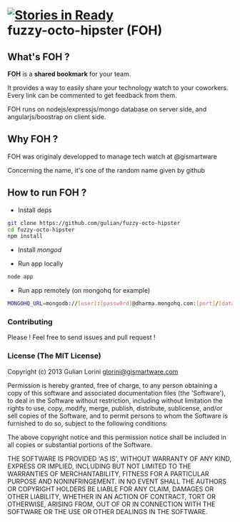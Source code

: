 [![Stories in Ready](https://badge.waffle.io/gulian/fuzzy-octo-hipster.png)](http://waffle.io/gulian/fuzzy-octo-hipster)  
fuzzy-octo-hipster (FOH)
==================

## What's FOH ?

**FOH** is a **shared bookmark** for your team. 

It provides a way to easily share your technology watch to your coworkers. Every link can be commented to get feedback from them. 

FOH runs on nodejs/expressjs/mongo database on server side, and angularjs/boostrap on client side. 

## Why FOH ?

FOH was originaly developped to manage tech watch at @gismartware 

Concerning the name, it's one of the random name given by github

## How to run FOH ?

* Install deps

```bash
git clone https://github.com/gulian/fuzzy-octo-hipster
cd fuzzy-octo-hipster
npm install 
```

* Install _mongod_ 

* Run app locally

```bash
node app
```

* Run app remotely (on mongohq for example)

```bash
MONGOHQ_URL=mongodb://[user]:[passw0rd]@dharma.mongohq.com:[port]/[database_name] node app
```

### Contributing 

Please ! Feel free to send issues and pull request !

### License (The MIT License)

Copyright (c) 2013 Gulian Lorini <glorini@gismartware.com>

Permission is hereby granted, free of charge, to any person obtaining a copy of this software and associated documentation files (the 'Software'), to deal in the Software without restriction, including without limitation the rights to use, copy, modify, merge, publish, distribute, sublicense, and/or sell copies of the Software, and to permit persons to whom the Software is furnished to do so, subject to the following conditions:

The above copyright notice and this permission notice shall be included in all copies or substantial portions of the Software.

THE SOFTWARE IS PROVIDED 'AS IS', WITHOUT WARRANTY OF ANY KIND, EXPRESS OR IMPLIED, INCLUDING BUT NOT LIMITED TO THE WARRANTIES OF MERCHANTABILITY, FITNESS FOR A PARTICULAR PURPOSE AND NONINFRINGEMENT. IN NO EVENT SHALL THE AUTHORS OR COPYRIGHT HOLDERS BE LIABLE FOR ANY CLAIM, DAMAGES OR OTHER LIABILITY, WHETHER IN AN ACTION OF CONTRACT, TORT OR OTHERWISE, ARISING FROM, OUT OF OR IN CONNECTION WITH THE SOFTWARE OR THE USE OR OTHER DEALINGS IN THE SOFTWARE.
